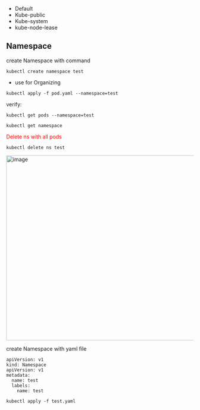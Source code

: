 * Default
* Kube-public
* Kube-system
* kube-node-lease
  
## Namespace
create Namespace with command
```
kubectl create namespace test
```
* use for Organizing
```
kubectl apply -f pod.yaml --namespace=test
```
verify:
```
kubectl get pods --namespace=test

kubectl get namespace
```
<span style="color:red" > Delete ns with all pods </span>
```
kubectl delete ns test
```
<img width="725" height="498" alt="image" src="https://github.com/user-attachments/assets/4e038fae-a12b-4511-a0af-4c4cc44017d8" />
  


create Namespace with yaml file
```
apiVersion: v1
kind: Namespace
apiVersion: v1
metadata:
  name: test
  labels:
    name: test
```
```
kubectl apply -f test.yaml
```
